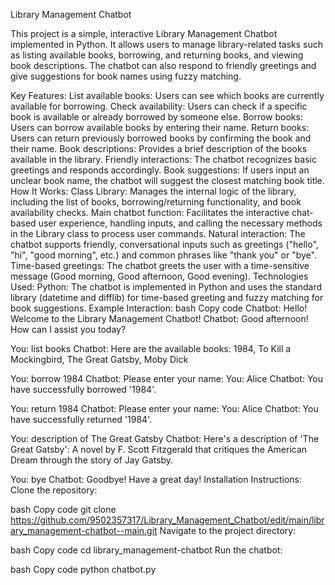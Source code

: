 Library Management Chatbot

This project is a simple, interactive Library Management Chatbot implemented in Python. It allows users to manage library-related tasks such as listing available books, borrowing, and returning books, and viewing book descriptions. The chatbot can also respond to friendly greetings and give suggestions for book names using fuzzy matching.

Key Features:
List available books: Users can see which books are currently available for borrowing.
Check availability: Users can check if a specific book is available or already borrowed by someone else.
Borrow books: Users can borrow available books by entering their name.
Return books: Users can return previously borrowed books by confirming the book and their name.
Book descriptions: Provides a brief description of the books available in the library.
Friendly interactions: The chatbot recognizes basic greetings and responds accordingly.
Book suggestions: If users input an unclear book name, the chatbot will suggest the closest matching book title.
How It Works:
Class Library: Manages the internal logic of the library, including the list of books, borrowing/returning functionality, and book availability checks.
Main chatbot function: Facilitates the interactive chat-based user experience, handling inputs, and calling the necessary methods in the Library class to process user commands.
Natural interaction: The chatbot supports friendly, conversational inputs such as greetings ("hello", "hi", "good morning", etc.) and common phrases like "thank you" or "bye".
Time-based greetings: The chatbot greets the user with a time-sensitive message (Good morning, Good afternoon, Good evening).
Technologies Used:
Python: The chatbot is implemented in Python and uses the standard library (datetime and difflib) for time-based greeting and fuzzy matching for book suggestions.
Example Interaction:
bash
Copy code
Chatbot: Hello! Welcome to the Library Management Chatbot!
Chatbot: Good afternoon! How can I assist you today?

You: list books
Chatbot: Here are the available books: 1984, To Kill a Mockingbird, The Great Gatsby, Moby Dick

You: borrow 1984
Chatbot: Please enter your name:
You: Alice
Chatbot: You have successfully borrowed '1984'.

You: return 1984
Chatbot: Please enter your name:
You: Alice
Chatbot: You have successfully returned '1984'.

You: description of The Great Gatsby
Chatbot: Here's a description of 'The Great Gatsby': A novel by F. Scott Fitzgerald that critiques the American Dream through the story of Jay Gatsby.

You: bye
Chatbot: Goodbye! Have a great day!
Installation Instructions:
Clone the repository:

bash
Copy code
git clone https://github.com/9502357317/Library_Management_Chatbot/edit/main/library_management-chatbot--main.git
Navigate to the project directory:

bash
Copy code
cd library_management-chatbot
Run the chatbot:

bash
Copy code
python chatbot.py









